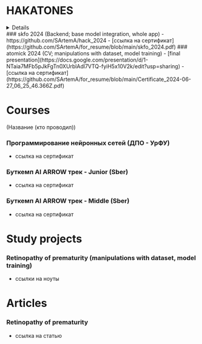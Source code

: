 # HAKATONES
<details> (тип задачи; что делал) </details>
### skfo 2024 (Backend; base model integration, whole app)
- https://github.com/SArtemA/hack_2024
- [ссылка на сертификат](https://github.com/SArtemA/for_resume/blob/main/skfo_2024.pdf)
### atomick 2024 (CV; manipulations with dataset, model training)
- [final presentation](https://docs.google.com/presentation/d/1-NTaia7MFb5pJkFgTn0XUrblAdl7VTQ-fyiH5x10V2k/edit?usp=sharing)
- [ссылка на сертификат](https://github.com/SArtemA/for_resume/blob/main/Certificate_2024-06-27_06_25_46.366Z.pdf)

# Courses
(Название (кто проводил))
### Программирование нейронных сетей (ДПО - УрФУ)
- ссылка на сертификат
### Буткемп AI ARROW трек - Junior (Sber)
- ссылка на сертификат
### Буткемп AI ARROW трек - Middle (Sber)
- ссылка на сертификат

# Study projects
### Retinopathy of prematurity (manipulations with dataset, model training)
- ссылки на ноуты


# Articles
### Retinopathy of prematurity
- ссылка на статью
